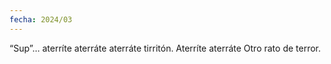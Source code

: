 ```yaml
---
fecha: 2024/03
---
```

“Sup”… aterríte aterráte
aterráte tirritón.
Aterríte aterráte
Otro rato de terror.